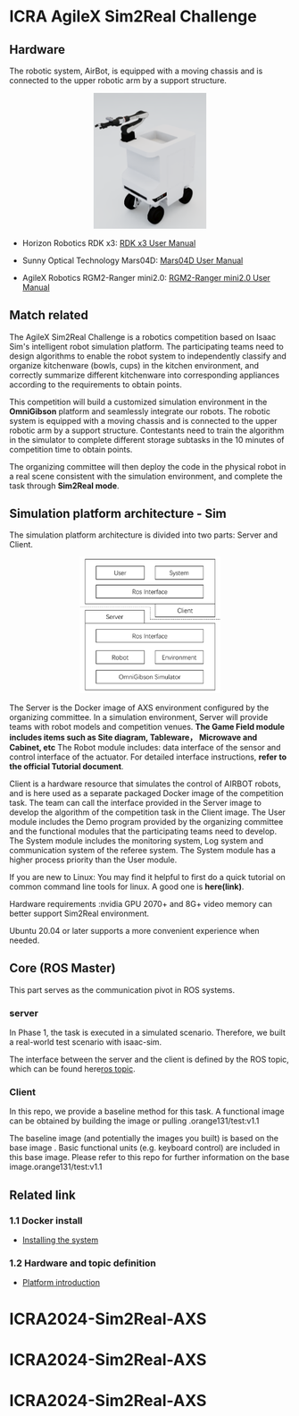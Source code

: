 # ICRA AgileX Sim2Real Challenge


## Hardware 
The robotic system, AirBot, is equipped with a moving chassis and is connected to the upper robotic arm by a support structure. 
<div align="center">
  <img src="./assets/AIRBOT.png" width="40%">
</div>

* Horizon Robotics RDK x3:
[RDK x3 User Manual](https://developer.horizon.cc/documents_rdk/)

* Sunny Optical Technology  Mars04D:
[Mars04D User Manual](https://www.sunnyaiot.com/product_detail/Mars04D.html)

* AgileX Robotics RGM2-Ranger mini2.0:
[RGM2-Ranger mini2.0 User Manual](https://github.com/agilexrobotics/AgileX-Robotics-all-products-user-manuals)




## Match related

The AgileX Sim2Real Challenge is a robotics competition based on Isaac Sim's intelligent robot simulation platform. The participating teams need to design algorithms to enable the robot system to independently classify and organize kitchenware (bowls, cups) in the kitchen environment, and correctly summarize different kitchenware into corresponding appliances according to the requirements to obtain points.


This competition will build a customized simulation environment in the **OmniGibson** platform and seamlessly integrate our robots. The robotic system is equipped with a moving chassis and is connected to the upper robotic arm by a support structure. Contestants need to train the algorithm in the simulator to complete different storage subtasks in the 10 minutes of competition time to obtain points.


The organizing committee will then deploy the code in the physical robot in a real scene consistent with the simulation environment, and complete the task through **Sim2Real mode**.


## Simulation platform architecture - Sim

The simulation platform architecture is divided into two parts: Server and Client.


<div align="center">
  <img src="./assets/client_server.png" width="50%">
</div>


The Server is the Docker image of AXS environment configured by the organizing committee. In a simulation environment, Server will provide teams with robot models and competition venues. **The Game Field module includes items such as Site diagram, Tableware， Microwave and Cabinet, etc** The Robot module includes: data interface of the sensor and control interface of the actuator. For detailed interface instructions, **refer to the official Tutorial document**.

Client is a hardware resource that simulates the control of AIRBOT robots, and is here used as a separate packaged Docker image of the competition task. The team can call the interface provided in the Server image to develop the algorithm of the competition task in the Client image. The User module includes the Demo program provided by the organizing committee and the functional modules that the participating teams need to develop. The System module includes the monitoring system, Log system and communication system of the referee system. The System module has a higher process priority than the User module.

If you are new to Linux: You may find it helpful to first do a quick tutorial on common command line tools for linux. A good one is **here(link)**.

Hardware requirements :nvidia GPU 2070+ and 8G+ video memory can better support Sim2Real environment.

Ubuntu 20.04 or later supports a more convenient experience when needed.


## Core (ROS Master)

This part serves as the communication pivot in ROS systems.

### server

In Phase 1, the task is executed in a simulated scenario. Therefore, we built a real-world test scenario with isaac-sim.

The interface between the server and the client is defined by the ROS topic, which can be found here[ros topic](./Platform_introduction.md).

### Client

In this repo, we provide a baseline method for this task. A functional image can be obtained by building the image or pulling .orange131/test:v1.1


The baseline image (and potentially the images you built) is based on the base image . Basic functional units (e.g. keyboard control) are included in this base image. Please refer to this repo for further information on the base image.orange131/test:v1.1


## Related link

### 1.1 Docker install
* [Installing the system](./sim2real-install-guide.md)

### 1.2 Hardware and topic definition
* [Platform introduction](./Platform_introduction.md)

# ICRA2024-Sim2Real-AXS
# ICRA2024-Sim2Real-AXS
# ICRA2024-Sim2Real-AXS
